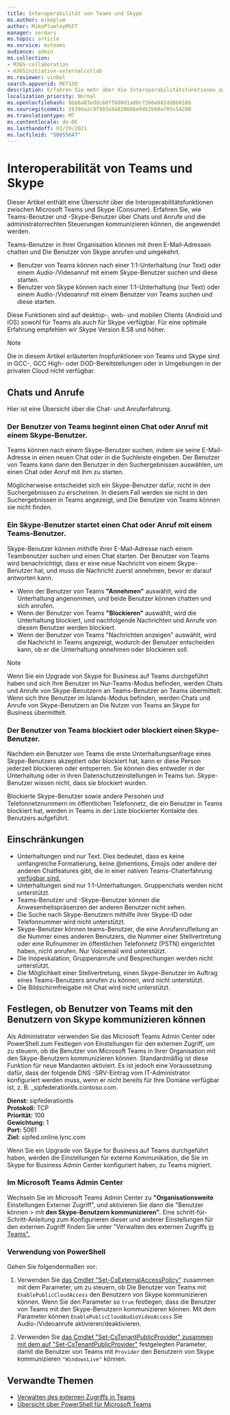 ```yaml
---
title: Interoperabilität von Teams und Skype
ms.author: mikeplum
author: MikePlumleyMSFT
manager: serdars
ms.topic: article
ms.service: msteams
audience: admin
ms.collection:
- M365-collaboration
- m365initiative-externalcollab
ms.reviewer: vinbel
search.appverid: MET150
description: Erfahren Sie mehr über die Interoperabilitätsfunktionen zwischen den Teams-Benutzern in Ihrer Organisation und Skype (Consumer)-Benutzern.
localization_priority: Normal
ms.openlocfilehash: 8bb6a83eddc60ff680d1a08c7266e082dd8b0188
ms.sourcegitcommit: 2639da2c9f903a9a82866be9db2b69a705c54200
ms.translationtype: MT
ms.contentlocale: de-DE
ms.lasthandoff: 01/29/2021
ms.locfileid: "50055647"
---
```

# <a name="teams-and-skype-interoperability"></a>Interoperabilität von Teams und Skype

Dieser Artikel enthält eine Übersicht über die Interoperabilitätsfunktionen zwischen Microsoft Teams und Skype (Consumer). Erfahren Sie, wie Teams-Benutzer und -Skype-Benutzer über Chats und Anrufe und die administratorrechten Steuerungen kommunizieren können, die angewendet werden.

Teams-Benutzer in Ihrer Organisation können mit ihren E-Mail-Adressen chatten und Die Benutzer von Skype anrufen und umgekehrt.

- Benutzer von Teams können nach einer 1:1-Unterhaltung (nur Text) oder einem Audio-/Videoanruf mit einem Skype-Benutzer suchen und diese starten.
- Benutzer von Skype können nach einer 1:1-Unterhaltung (nur Text) oder einem Audio-/Videoanruf mit einem Benutzer von Teams suchen und diese starten.

Diese Funktionen sind auf desktop-, web- und mobilen Clients (Android und iOS) sowohl für Teams als auch für Skype verfügbar. Für eine optimale Erfahrung empfehlen wir Skype Version 8.58 und höher.

> [!NOTE]
> Die in diesem Artikel erläuterten Inopfunktionen von Teams und Skype sind in GCC-, GCC High- oder DOD-Bereitstellungen oder in Umgebungen in der privaten Cloud nicht verfügbar.

## <a name="chat-and-calling-experience"></a>Chats und Anrufe

Hier ist eine Übersicht über die Chat- und Anruferfahrung.

### <a name="teams-user-starts-a-chat-or-call-with-a-skype-user"></a>Der Benutzer von Teams beginnt einen Chat oder Anruf mit einem Skype-Benutzer.

Teams können nach einem Skype-Benutzer suchen, indem sie seine E-Mail-Adresse in einen neuen Chat oder in die Suchleiste eingeben.  Der Benutzer von Teams kann dann den Benutzer in den Suchergebnissen auswählen, um einen Chat oder Anruf mit ihm zu starten.

Möglicherweise entscheidet sich ein Skype-Benutzer dafür, nicht in den Suchergebnissen zu erscheinen. In diesem Fall werden sie nicht in den Suchergebnissen in Teams angezeigt, und Die Benutzer von Teams können sie nicht finden.

### <a name="skype-user-starts-a-chat-or-call-with-a-teams-user"></a>Ein Skype-Benutzer startet einen Chat oder Anruf mit einem Teams-Benutzer.

Skype-Benutzer können mithilfe ihrer E-Mail-Adresse nach einem Teambenutzer suchen und einen Chat starten. Der Benutzer von Teams wird benachrichtigt, dass er eine neue Nachricht von einem Skype-Benutzer hat, und muss die Nachricht zuerst annehmen, bevor er darauf antworten kann.

- Wenn der Benutzer von Teams **"Annehmen"** auswählt, wird die Unterhaltung angenommen, und beide Benutzer können chatten und sich anrufen.
- Wenn der Benutzer von Teams **"Blockieren"** auswählt, wird die Unterhaltung blockiert, und nachfolgende Nachrichten und Anrufe von diesem Benutzer werden blockiert.
- Wenn der Benutzer von Teams "Nachrichten anzeigen" auswählt, wird die Nachricht in Teams angezeigt, wodurch der Benutzer entscheiden kann, ob er die Unterhaltung annehmen oder blockieren soll.

> [!NOTE]
> Wenn Sie ein Upgrade von Skype for Business auf Teams durchgeführt haben und sich Ihre Benutzer im Nur-Teams-Modus befinden, werden Chats und Anrufe von Skype-Benutzern an Teams-Benutzer an Teams übermittelt. Wenn sich Ihre Benutzer im Islands-Modus befinden, werden Chats und Anrufe von Skype-Benutzern an Die Nutzer von Teams an Skype for Business übermittelt.

### <a name="teams-user-blocks-or-unblocks-a-skype-user"></a>Der Benutzer von Teams blockiert oder blockiert einen Skype-Benutzer.

Nachdem ein Benutzer von Teams die erste Unterhaltungsanfrage eines Skype-Benutzers akzeptiert oder blockiert hat, kann er diese Person jederzeit blockieren oder entsperren. Sie können dies entweder in der Unterhaltung oder in ihren Datenschutzeinstellungen in Teams tun. Skype-Benutzer wissen nicht, dass sie blockiert wurden.

Blockierte Skype-Benutzer sowie andere Personen und Telefonnetznummern im öffentlichen Telefonnetz, die ein Benutzer in Teams blockiert hat, werden in Teams in der Liste blockierter Kontakte des Benutzers aufgeführt.

## <a name="limitations"></a>Einschränkungen

- Unterhaltungen sind nur Text. Dies bedeutet, dass es keine umfangreiche Formatierung, keine @mentions, Emojis oder andere der anderen Chatfeatures gibt, die in einer nativen Teams-Chaterfahrung [verfügbar sind.](native-chat-for-external-users.md)
- Unterhaltungen sind nur 1:1-Unterhaltungen. Gruppenchats werden nicht unterstützt.
- Teams-Benutzer und -Skype-Benutzer können die Anwesenheitspräsenzen der anderen Benutzer nicht sehen.
- Die Suche nach Skype-Benutzern mithilfe ihrer Skype-ID oder Telefonnummer wird nicht unterstützt.
- Skype-Benutzer können teams-Benutzer, die eine Anrufanrufleitung an die Nummer eines anderen Benutzers, die Nummer einer Stellvertretung oder eine Rufnummer im öffentlichen Telefonnetz (PSTN) eingerichtet haben, nicht anrufen.  Nur Voicemail wird unterstützt.
- Die Inopeskalation, Gruppenanrufe und Besprechungen werden nicht unterstützt.
- Die Möglichkeit einer Stellvertretung, einen Skype-Benutzer im Auftrag eines Teams-Benutzers anrufen zu können, wird nicht unterstützt.
- Die Bildschirmfreigabe mit Chat wird nicht unterstützt.

## <a name="set-whether-teams-users-can-communicate-with-skype-users"></a>Festlegen, ob Benutzer von Teams mit den Benutzern von Skype kommunizieren können

Als Administrator verwenden Sie das Microsoft Teams Admin Center oder PowerShell zum Festlegen von Einstellungen für den externen Zugriff, um zu steuern, ob die Benutzer von Microsoft Teams in Ihrer Organisation mit den Skype-Benutzern kommunizieren können. Standardmäßig ist diese Funktion für neue Mandanten aktiviert. Es ist jedoch eine Voraussetzung dafür, dass der folgende DNS -SRV-Eintrag vom IT-Administrator konfiguriert werden muss, wenn er nicht bereits für Ihre Domäne verfügbar ist, z. B. _sipfederationtls.contoso.com.  

**Dienst:** sipfederationtls<br/>
**Protokoll:** TCP<br/>
**Priorität:** 100<br/>
**Gewichtung:** 1<br/>
**Port:** 5061<br/>
**Ziel:** sipfed.online.lync.com

Wenn Sie ein Upgrade von Skype for Business auf Teams durchgeführt haben, werden die Einstellungen für externe Kommunikation, die Sie im Skype for Business Admin Center konfiguriert haben, zu Teams migriert.

### <a name="in-the-microsoft-teams-admin-center"></a>Im Microsoft Teams Admin Center

Wechseln Sie im Microsoft Teams Admin Center zu **"Organisationsweite** Einstellungen Externer Zugriff", und aktivieren Sie dann die "Benutzer können  >  mit **den Skype-Benutzern kommunizieren".** Eine schritt-für-Schritt-Anleitung zum Konfigurieren dieser und anderer Einstellungen für den externen Zugriff finden Sie unter "Verwalten des externen Zugriffs [in Teams".](https://docs.microsoft.com/microsoftteams/manage-external-access#allow-or-block-domains)

### <a name="using-powershell"></a>Verwendung von PowerShell

Gehen Sie folgendermaßen vor: 
1. Verwenden Sie [das Cmdlet "Set-CsExternalAccessPolicy"](https://docs.microsoft.com/powershell/module/skype/set-csexternalaccesspolicy) zusammen mit dem Parameter, um zu steuern, ob Die Benutzer von Teams mit ```EnablePublicCloudAccess``` den Benutzern von Skype kommunizieren können. Wenn Sie den Parameter so ```true``` festlegen, dass die Benutzer von Teams mit den Skype-Benutzern kommunizieren können. Mit dem Parameter können ```EnablePublicCloudAudioVideoAccess``` Sie Audio-/Videoanrufe aktivieren/deaktivieren.

2. Verwenden Sie [das Cmdlet "Set-CsTenantPublicProvider" zusammen mit dem auf "Set-CsTenantPublicProvider"](https://docs.microsoft.com/powershell/module/skype/Set-CsTenantPublicProvider) festgelegten Parameter, damit die Benutzer von Teams mit ```Provider``` den Benutzern von Skype kommunizieren ```"WindowsLive"``` können.

## <a name="related-topics"></a>Verwandte Themen

- [Verwalten des externen Zugriffs in Teams](manage-external-access.md)
- [Übersicht über PowerShell für Microsoft Teams](teams-powershell-overview.md)
